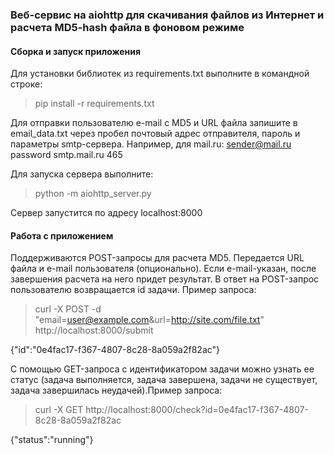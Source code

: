 ### Веб-сервис на aiohttp для скачивания файлов из Интернет и расчета MD5-hash файла в фоновом режиме

#### Сборка и запуск приложения

Для установки библиотек из requirements.txt выполните в командной строке:
>pip install -r requirements.txt

Для отправки пользователю e-mail с MD5 и URL файла запишите в email_data.txt через пробел почтовый адрес отправителя, пароль и параметры smtp-сервера.
Например, для mail.ru:
sender@mail.ru password smtp.mail.ru 465

Для запуска сервера выполните:
> python -m aiohttp_server.py

Сервер запустится по адресу localhost:8000


#### Работа с приложением

Поддерживаются POST-запросы для расчета MD5. Передается URL файла и e-mail пользователя (опционально). Если e-mail-указан, после завершения расчета на него придет результат. В ответ на POST-запрос пользователю возвращается id задачи. Пример запроса:
> curl -X POST -d "email=user@example.com&url=http://site.com/file.txt" http://localhost:8000/submit

{"id":"0e4fac17-f367-4807-8c28-8a059a2f82ac"}

С помощью GET-запроса с идентификатором задачи можно узнать ее статус (задача выполняется, задача завершена, задачи не существует, задача завершилась неудачей).Пример запроса:
> curl -X GET http://localhost:8000/check?id=0e4fac17-f367-4807-8c28-8a059a2f82ac

{"status":"running"}

